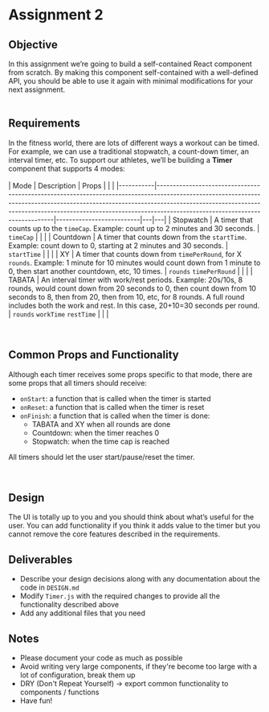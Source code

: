 # Assignment 2

## Objective
In this assignment we’re going to build a self-contained React component from scratch. By making this component self-contained with a well-defined API, you should be able to use it again with minimal modifications for your next assignment.
<br/>
<br/>
## Requirements
In the fitness world, there are lots of different ways a workout can be timed. For example, we can use a traditional stopwatch, a count-down timer, an interval timer, etc. To support our athletes, we’ll be building a **Timer** component that supports 4 modes:
<br/>
<br/>
| Mode      | Description                                                                                                                                                                                                                                                                            | Props                    |   |   |
|-----------|----------------------------------------------------------------------------------------------------------------------------------------------------------------------------------------------------------------------------------------------------------------------------------------|--------------------------|---|---|
| Stopwatch | A timer that counts up to the `timeCap`. Example: count up to 2 minutes and 30 seconds.                                                                                                                                                                                      | `timeCap`                  |   |   |
| Countdown | A timer that counts down from the `startTime`. Example: count down to 0, starting at 2 minutes and 30 seconds.                                                                                                                                                                                                                            | `startTime`                |   |   |
| XY        | A timer that counts down from `timePerRound`, for X `rounds`. Example: 1 minute for 10 minutes would count down from 1 minute to 0, then start another countdown, etc, 10 times.                                                                                                       | `rounds` `timePerRound`      |   |   |
| TABATA    | An interval timer with work/rest periods. Example: 20s/10s, 8 rounds, would count down from 20 seconds to 0, then count down from 10 seconds to 8, then from 20, then from 10, etc, for 8 rounds. A full round includes both the work and rest. In this case, 20+10=30 seconds per round. | `rounds` `workTime` `restTime` |   |   |

<br/>

## Common Props and Functionality
Although each timer receives some props specific to that mode, there are some props that all timers should receive:

- `onStart`: a function that is called when the timer is started
- `onReset`: a function that is called when the timer is reset
- `onFinish`: a function that is called when the timer is done:
  - TABATA and XY when all rounds are done
  - Countdown: when the timer reaches 0
  - Stopwatch: when the time cap is reached

All timers should let the user start/pause/reset the timer.

<br/>

## Design
The UI is totally up to you and you should think about what’s useful for the user. You can add functionality if you think it adds value to the timer but you cannot remove the core features described in the requirements.

## Deliverables
- Describe your design decisions along with any documentation about the code in `DESIGN.md`
- Modify `Timer.js` with the required changes to provide all the functionality described above
- Add any additional files that you need

## Notes
- Please document your code as much as possible
- Avoid writing very large components, if they're become too large with a lot of configuration, break them up
- DRY (Don't Repeat Yourself) -> export common functionality to components / functions
- Have fun!